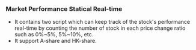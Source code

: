 ### Market Performance Statical Real-time

+ It contains two script which can keep track of the stock's performance real-time by counting the number of stock in each price change ratio such as 0%~5%, 5%~10%, etc. 
+ It support A-share and HK-share.
